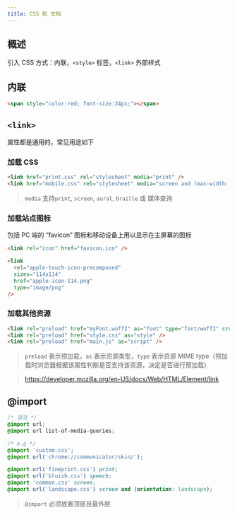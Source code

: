 ```yaml
---
title: CSS 和 文档
---
```


## 概述

引入 CSS 方式：内联，`<style>` 标签，`<link>` 外部样式

## 内联

```html
<span style="color:red; font-size:24px;"></span>
```

## `<link>`

属性都是通用的，常见用途如下

### 加载 CSS

```html
<link href="print.css" rel="stylesheet" media="print" />
<link href="mobile.css" rel="stylesheet" media="screen and (max-width: 600px)" />
```

> `media` 支持`print`, `screen`, `aural`, `braille` 或 媒体查询

### 加载站点图标

包括 PC 端的 “favicon” 图标和移动设备上用以显示在主屏幕的图标

```html
<link rel="icon" href="favicon.ico" />

<link
  rel="apple-touch-icon-precomposed"
  sizes="114x114"
  href="apple-icon-114.png"
  type="image/png"
/>
```

### 加载其他资源

```html
<link rel="preload" href="myFont.woff2" as="font" type="font/woff2" crossorigin="anonymous" />
<link rel="preload" href="style.css" as="style" />
<link rel="preload" href="main.js" as="script" />
```

> `preload` 表示预加载，`as` 表示资源类型，`type` 表示资源 MIME type（预加载时浏览器根据该属性判断是否支持该资源，决定是否进行预加载）

> https://developer.mozilla.org/en-US/docs/Web/HTML/Element/link

## @import

```css
/* 语法 */
@import url;
@import url list-of-media-queries;

/* e.g */
@import 'custom.css';
@import url('chrome://communicator/skin/');

@import url('fineprint.css') print;
@import url('bluish.css') speech;
@import 'common.css' screen;
@import url('landscape.css') screen and (orientation: landscape);
```

> `@import` 必须放置顶部且最外层
